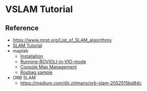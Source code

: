 # VSLAM Tutorial

## Reference
* https://www.mrpt.org/List_of_SLAM_algorithms
* [SLAM Tutorial](https://www.youtube.com/watch?v=3s3W3EOFBY4)
* maplab
    * [Installation](https://github.com/ethz-asl/maplab/wiki/Installation-Ubuntu)
    * [Running-ROVIOLI-in-VIO-mode](https://github.com/ethz-asl/maplab/wiki/Running-ROVIOLI-in-VIO-mode)
    * [Console Map Management](https://github.com/ethz-asl/maplab/wiki/Console-map-management)
    * [Rosbag sample](https://projects.asl.ethz.ch/datasets/doku.php?id=kmavvisualinertialdatasets)
* ORB SLAM
    * https://medium.com/@j.zijlmans/orb-slam-2052515bd84c
